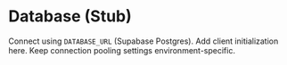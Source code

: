 # Database (Stub)
Connect using `DATABASE_URL` (Supabase Postgres). Add client initialization here.
Keep connection pooling settings environment-specific.
